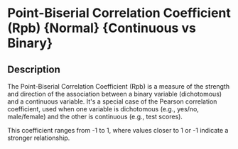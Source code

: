 # Point-Biserial Correlation Coefficient (Rpb) {Normal} {Continuous vs Binary}

## Description

The Point-Biserial Correlation Coefficient (Rpb) is a measure of the strength and direction of the association between a binary variable (dichotomous) and a continuous variable. It's a special case of the Pearson correlation coefficient, used when one variable is dichotomous (e.g., yes/no, male/female) and the other is continuous (e.g., test scores).

This coefficient ranges from -1 to 1, where values closer to 1 or -1 indicate a stronger relationship.

